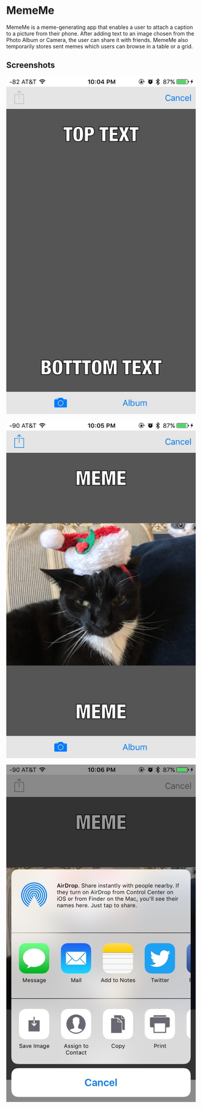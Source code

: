 # MemeMe
MemeMe is a meme-generating app that enables a user to attach a caption to a picture from their phone. After adding text to an image chosen from the Photo Album or Camera, the user can share it with friends. MemeMe also temporarily stores sent memes which users can browse in a table or a grid.

## Screenshots

![alt tag](https://raw.githubusercontent.com/Yeddie/MemeMe/master/default_screen.jpg)

![alt tag](https://raw.githubusercontent.com/Yeddie/MemeMe/master/picture.jpg)

![alt tag](https://raw.githubusercontent.com/Yeddie/MemeMe/master/send.jpg)